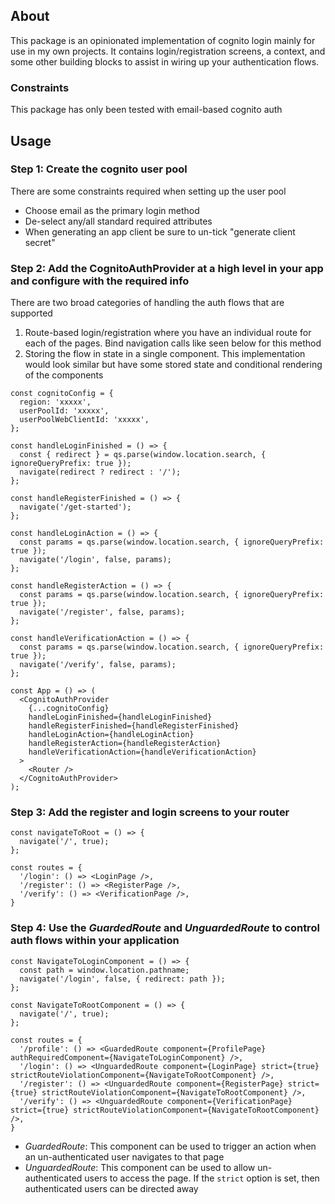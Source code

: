 ## About

This package is an opinionated implementation of cognito login mainly for use in my own projects. It contains login/registration screens, a context, and some other building blocks to assist in wiring up your authentication flows.

### Constraints

This package has only been tested with email-based cognito auth

## Usage

### Step 1: Create the cognito user pool

There are some constraints required when setting up the user pool
- Choose email as the primary login method
- De-select any/all standard required attributes
- When generating an app client be sure to un-tick "generate client secret"

### Step 2: Add the CognitoAuthProvider at a high level in your app and configure with the required info
There are two broad categories of handling the auth flows that are supported

1. Route-based login/registration where you have an individual route for each of the pages. Bind navigation calls like seen below for this method
2. Storing the flow in state in a single component. This implementation would look similar but have some stored state and conditional rendering of the components

```
const cognitoConfig = {
  region: 'xxxxx',
  userPoolId: 'xxxxx',
  userPoolWebClientId: 'xxxxx',
};

const handleLoginFinished = () => {
  const { redirect } = qs.parse(window.location.search, { ignoreQueryPrefix: true });
  navigate(redirect ? redirect : '/');
};

const handleRegisterFinished = () => {
  navigate('/get-started');
};

const handleLoginAction = () => {
  const params = qs.parse(window.location.search, { ignoreQueryPrefix: true });
  navigate('/login', false, params);
};

const handleRegisterAction = () => {
  const params = qs.parse(window.location.search, { ignoreQueryPrefix: true });
  navigate('/register', false, params);
};

const handleVerificationAction = () => {
  const params = qs.parse(window.location.search, { ignoreQueryPrefix: true });
  navigate('/verify', false, params);
};

const App = () => (
  <CognitoAuthProvider
    {...cognitoConfig}
    handleLoginFinished={handleLoginFinished}
    handleRegisterFinished={handleRegisterFinished}
    handleLoginAction={handleLoginAction}
    handleRegisterAction={handleRegisterAction}
    handleVerificationAction={handleVerificationAction}
  >
    <Router />
  </CognitoAuthProvider>
);

```

### Step 3: Add the register and login screens to your router
```
const navigateToRoot = () => {
  navigate('/', true);
};

const routes = {
  '/login': () => <LoginPage />,
  '/register': () => <RegisterPage />,
  '/verify': () => <VerificationPage />,
}
```

### Step 4: Use the _GuardedRoute_ and _UnguardedRoute_ to control auth flows within your application
```
const NavigateToLoginComponent = () => {
  const path = window.location.pathname;
  navigate('/login', false, { redirect: path });
};

const NavigateToRootComponent = () => {
  navigate('/', true);
};

const routes = {
  '/profile': () => <GuardedRoute component={ProfilePage} authRequiredComponent={NavigateToLoginComponent} />,
  '/login': () => <UnguardedRoute component={LoginPage} strict={true} strictRouteViolationComponent={NavigateToRootComponent} />,
  '/register': () => <UnguardedRoute component={RegisterPage} strict={true} strictRouteViolationComponent={NavigateToRootComponent} />,
  '/verify': () => <UnguardedRoute component={VerificationPage} strict={true} strictRouteViolationComponent={NavigateToRootComponent} />,
}
```

* _GuardedRoute_: This component can be used to trigger an action when an un-authenticated user navigates to that page
* _UnguardedRoute_: This component can be used to allow un-authenticated users to access the page. If the `strict` option is set, then authenticated users can be directed away
